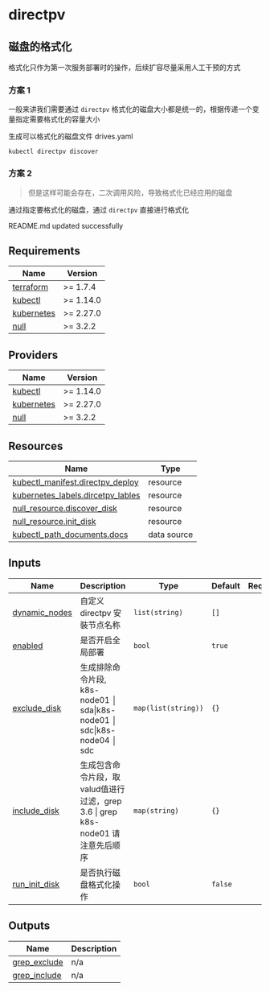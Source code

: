 # directpv
## 磁盘的格式化
格式化只作为第一次服务部署时的操作，后续扩容尽量采用人工干预的方式

### 方案 1
一般来讲我们需要通过 `directpv` 格式化的磁盘大小都是统一的，根据传递一个变量指定需要格式化的容量大小

生成可以格式化的磁盘文件 drives.yaml
```
kubectl directpv discover
```

### 方案 2
> 但是这样可能会存在，二次调用风险，导致格式化已经应用的磁盘

通过指定要格式化的磁盘，通过 `directpv` 直接进行格式化

<!-- BEGINNING OF PRE-COMMIT-TERRAFORM DOCS HOOK -->
README.md updated successfully
<!-- END OF PRE-COMMIT-TERRAFORM DOCS HOOK -->

<!-- BEGIN_TF_DOCS -->


## Requirements

| Name | Version |
|------|---------|
| <a name="requirement_terraform"></a> [terraform](#requirement\_terraform) | >= 1.7.4 |
| <a name="requirement_kubectl"></a> [kubectl](#requirement\_kubectl) | >= 1.14.0 |
| <a name="requirement_kubernetes"></a> [kubernetes](#requirement\_kubernetes) | >= 2.27.0 |
| <a name="requirement_null"></a> [null](#requirement\_null) | >= 3.2.2 |
## Providers

| Name | Version |
|------|---------|
| <a name="provider_kubectl"></a> [kubectl](#provider\_kubectl) | >= 1.14.0 |
| <a name="provider_kubernetes"></a> [kubernetes](#provider\_kubernetes) | >= 2.27.0 |
| <a name="provider_null"></a> [null](#provider\_null) | >= 3.2.2 |

## Resources

| Name | Type |
|------|------|
| [kubectl_manifest.directpv_deploy](https://registry.terraform.io/providers/gavinbunney/kubectl/latest/docs/resources/manifest) | resource |
| [kubernetes_labels.dircetpv_lables](https://registry.terraform.io/providers/hashicorp/kubernetes/latest/docs/resources/labels) | resource |
| [null_resource.discover_disk](https://registry.terraform.io/providers/hashicorp/null/latest/docs/resources/resource) | resource |
| [null_resource.init_disk](https://registry.terraform.io/providers/hashicorp/null/latest/docs/resources/resource) | resource |
| [kubectl_path_documents.docs](https://registry.terraform.io/providers/gavinbunney/kubectl/latest/docs/data-sources/path_documents) | data source |
## Inputs

| Name | Description | Type | Default | Required |
|------|-------------|------|---------|:--------:|
| <a name="input_dynamic_nodes"></a> [dynamic\_nodes](#input\_dynamic\_nodes) | 自定义 directpv 安裝节点名称 | `list(string)` | `[]` | no |
| <a name="input_enabled"></a> [enabled](#input\_enabled) | 是否开启全局部署 | `bool` | `true` | no |
| <a name="input_exclude_disk"></a> [exclude\_disk](#input\_exclude\_disk) | 生成排除命令片段, k8s-node01 │ sda\|k8s-node01 │ sdc\|k8s-node04 │ sdc | `map(list(string))` | `{}` | no |
| <a name="input_include_disk"></a> [include\_disk](#input\_include\_disk) | 生成包含命令片段，取valud值进行过滤，grep 3.6 \| grep k8s-node01 请注意先后顺序 | `map(string)` | `{}` | no |
| <a name="input_run_init_disk"></a> [run\_init\_disk](#input\_run\_init\_disk) | 是否执行磁盘格式化操作 | `bool` | `false` | no |
## Outputs

| Name | Description |
|------|-------------|
| <a name="output_grep_exclude"></a> [grep\_exclude](#output\_grep\_exclude) | n/a |
| <a name="output_grep_include"></a> [grep\_include](#output\_grep\_include) | n/a |
<!-- END_TF_DOCS -->
